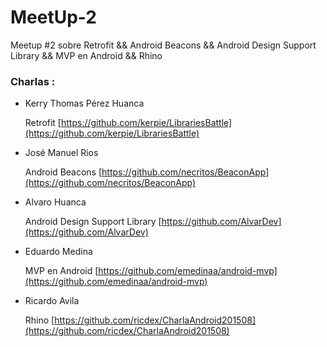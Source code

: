 # MeetUp-2
Meetup #2  sobre Retrofit && Android Beacons && Android Design Support Library && MVP en Android && Rhino


### Charlas :

- Kerry Thomas Pérez Huanca

  Retrofit  [https://github.com/kerpie/LibrariesBattle](https://github.com/kerpie/LibrariesBattle)
  
- José Manuel Rios

  Android Beacons [https://github.com/necritos/BeaconApp](https://github.com/necritos/BeaconApp)
  
- Alvaro Huanca

  Android Design Support Library [https://github.com/AlvarDev](https://github.com/AlvarDev)
  
- Eduardo Medina

  MVP en Android [https://github.com/emedinaa/android-mvp](https://github.com/emedinaa/android-mvp)

- Ricardo Avila 

  Rhino [https://github.com/ricdex/CharlaAndroid201508](https://github.com/ricdex/CharlaAndroid201508)
